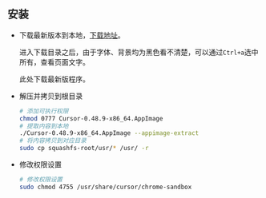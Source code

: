 ## 安装

* 下载最新版本到本地，[下载地址](#https://www.cursor.com/downloads)。

  进入下载目录之后，由于字体、背景均为黑色看不清楚，可以通过`Ctrl+a`选中所有，查看页面文字。

  此处下载最新版程序。

* 解压并拷贝到根目录

  ```bash
  # 添加可执行权限
  chmod 0777 Cursor-0.48.9-x86_64.AppImage
  # 提取内容到本地
  ./Cursor-0.48.9-x86_64.AppImage --appimage-extract
  # 将内容拷贝到对应目录
  sudo cp squashfs-root/usr/* /usr/ -r
  ```

* 修改权限设置

  ```bash
  # 修改权限设置
  sudo chmod 4755 /usr/share/cursor/chrome-sandbox
  ```









